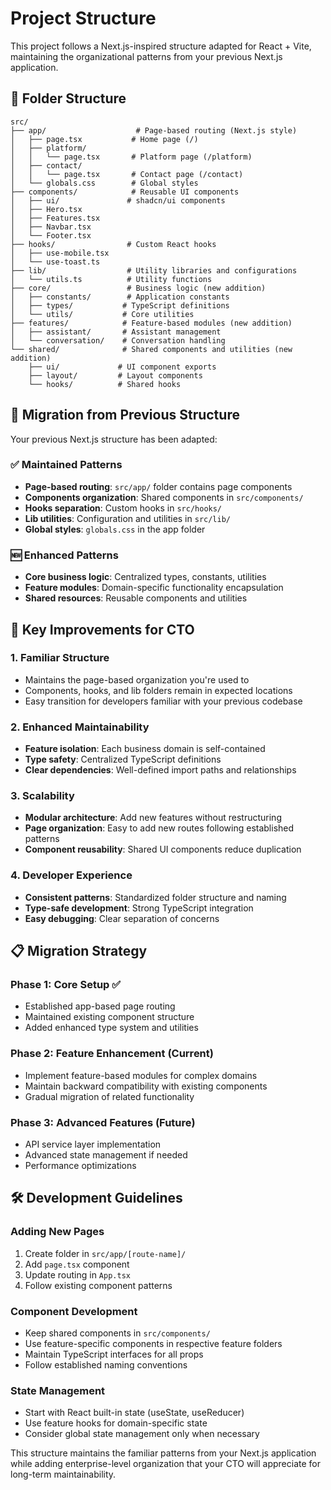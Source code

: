 # Project Structure

This project follows a Next.js-inspired structure adapted for React + Vite, maintaining the organizational patterns from your previous Next.js application.

## 📁 Folder Structure

```
src/
├── app/                    # Page-based routing (Next.js style)
│   ├── page.tsx           # Home page (/)
│   ├── platform/
│   │   └── page.tsx       # Platform page (/platform)
│   ├── contact/
│   │   └── page.tsx       # Contact page (/contact)
│   └── globals.css        # Global styles
├── components/            # Reusable UI components
│   ├── ui/               # shadcn/ui components
│   ├── Hero.tsx
│   ├── Features.tsx
│   ├── Navbar.tsx
│   └── Footer.tsx
├── hooks/                # Custom React hooks
│   ├── use-mobile.tsx
│   └── use-toast.ts
├── lib/                  # Utility libraries and configurations
│   └── utils.ts          # Utility functions
├── core/                 # Business logic (new addition)
│   ├── constants/        # Application constants
│   ├── types/           # TypeScript definitions
│   └── utils/           # Core utilities
├── features/            # Feature-based modules (new addition)
│   ├── assistant/       # Assistant management
│   └── conversation/    # Conversation handling
└── shared/              # Shared components and utilities (new addition)
    ├── ui/             # UI component exports
    ├── layout/         # Layout components
    └── hooks/          # Shared hooks
```

## 🔄 Migration from Previous Structure

Your previous Next.js structure has been adapted:

### ✅ Maintained Patterns
- **Page-based routing**: `src/app/` folder contains page components
- **Components organization**: Shared components in `src/components/`
- **Hooks separation**: Custom hooks in `src/hooks/`
- **Lib utilities**: Configuration and utilities in `src/lib/`
- **Global styles**: `globals.css` in the app folder

### 🆕 Enhanced Patterns
- **Core business logic**: Centralized types, constants, utilities
- **Feature modules**: Domain-specific functionality encapsulation
- **Shared resources**: Reusable components and utilities

## 🚀 Key Improvements for CTO

### 1. **Familiar Structure**
- Maintains the page-based organization you're used to
- Components, hooks, and lib folders remain in expected locations
- Easy transition for developers familiar with your previous codebase

### 2. **Enhanced Maintainability**
- **Feature isolation**: Each business domain is self-contained
- **Type safety**: Centralized TypeScript definitions
- **Clear dependencies**: Well-defined import paths and relationships

### 3. **Scalability**
- **Modular architecture**: Add new features without restructuring
- **Page organization**: Easy to add new routes following established patterns
- **Component reusability**: Shared UI components reduce duplication

### 4. **Developer Experience**
- **Consistent patterns**: Standardized folder structure and naming
- **Type-safe development**: Strong TypeScript integration
- **Easy debugging**: Clear separation of concerns

## 📋 Migration Strategy

### Phase 1: Core Setup ✅
- Established app-based page routing
- Maintained existing component structure
- Added enhanced type system and utilities

### Phase 2: Feature Enhancement (Current)
- Implement feature-based modules for complex domains
- Maintain backward compatibility with existing components
- Gradual migration of related functionality

### Phase 3: Advanced Features (Future)
- API service layer implementation
- Advanced state management if needed
- Performance optimizations

## 🛠️ Development Guidelines

### Adding New Pages
1. Create folder in `src/app/[route-name]/`
2. Add `page.tsx` component
3. Update routing in `App.tsx`
4. Follow existing component patterns

### Component Development
- Keep shared components in `src/components/`
- Use feature-specific components in respective feature folders
- Maintain TypeScript interfaces for all props
- Follow established naming conventions

### State Management
- Start with React built-in state (useState, useReducer)
- Use feature hooks for domain-specific state
- Consider global state management only when necessary

This structure maintains the familiar patterns from your Next.js application while adding enterprise-level organization that your CTO will appreciate for long-term maintainability.